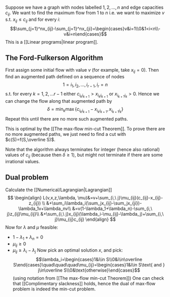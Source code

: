 Suppose we have a graph with nodes labelled $1,2,\dots,n$ and edge capacities $c_{ij}$. 
We want to find the maximum flow from $1$ to $n$ 
i.e. we want to maximize $v$ s.t. $x_{ij}\leq c_{ij}$ and for every $i$:
$$\sum_{j=1}^nx_{ij}-\sum_{j=1}^nx_{ji}=\begin{cases}v&i=1\\0&1<i<n\\-v&i=n\end{cases}$$
This is a [[Linear programs|linear program]].

## The Ford-Fulkerson Algorithm
First assign some initial flow with value $v$ (for example, take $x_{ij}=0$).
Then find an augmented path defined on a sequence of nodes
$$
1=i_1,i_2,\dots,i_{r-1},i_r=n
$$
s.t. for every $k=1,2,\dots r-1$
either $c_{i_ki_{k+1}}>x_{i_ki_{k+1}}$ or $x_{i_{k+1}i_k}>0$. 
Hence we can change the flow along that augmented path by 
$$
\delta=\min_k\max\{c_{i_ki_{k+1}}-x_{i_ki_{k+1}}, x_{i_{k+1}i_k}\}
$$
Repeat this until there are no more such augmented paths.

This is optimal by the [[The max-flow min-cut Theorem]]. 
To prove there are no more augmented paths, 
we just need to find a cut with $c(S)=f(S,\overline S)$. 

Note that the algorithm always terminates for integer (hence also rational) values of $c_{ij}$ 
(because then $\delta\geq 1$), 
but might not terminate if there are some irrational values.

## Dual problem
Calculate the [[Numerical/Lagrangian|Lagrangian]]
$$
\begin{align}
L(v,x,z,\lambda, \mu)&=v+\sum_{i,\ j}\mu_{ij}(c_{ij}-x_{ij}-z_{ij}) \\
&+\sum_i\lambda_i(\sum_jx_{ij}-\sum_jx_{ji})-\lambda_1v+\lambda_nv\\
&=v(1-\lambda_1+\lambda_n)-\sum_{i,\ j}z_{ij}\mu_{ij}\\
&+\sum_{i,\ j}x_{ij}(\lambda_i-\mu_{ij}-\lambda_j)+\sum_{i,\ j}\mu_{ij}c_{ij}
\end{align}
$$
Now for $\lambda$ and $\mu$ feasible:
- $1-\lambda_1+\lambda_n=0$
- $\mu_{ij}\geq 0$
- $\mu_{ij}\geq \lambda_i-\lambda_j$
Now pick an optimal solution $x$, and pick:
$$\lambda_i=\begin{cases}1&i\in S\\0&i\in\overline S\end{cases}\quad\quad\quad\mu_{ij}=\begin{cases}1&i\in S\text{ and } j\in\overline S\\0&\text{otherwise}\end{cases}$$
(using notation from [[The max-flow min-cut Theorem]])
One can check that [[Complimentary slackness]] holds, 
hence the dual of max-flow problem is indeed the min-cut problem.